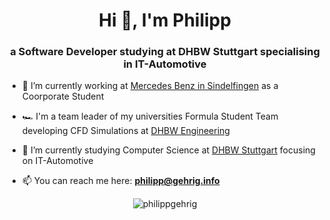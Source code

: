 <h1 align="center">Hi 👋, I'm Philipp</h1>
<h3 align="center">a Software Developer studying at DHBW Stuttgart specialising in IT-Automotive</h3>



- 🔭 I’m currently working at [Mercedes Benz in Sindelfingen](https://mercedes-benz.com) as a Coorporate Student

- 🏎️ I'm a team leader of my universities Formula Student Team developing CFD Simulations at [DHBW Engineering](https://dhbw-engineering.de)

- 🤝 I’m currently studying Computer Science at [DHBW Stuttgart](https://dhbw-stuttgart.de) focusing on IT-Automotive

- 📫 You can reach me here: **philipp@gehrig.info**


<p align="center"> <img src="https://komarev.com/ghpvc/?username=philippgehrig&label=Profile%20views&color=0e75b6&style=flat-square" alt="philippgehrig" /> </p>
